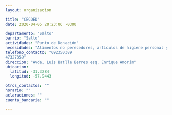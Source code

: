 ```yaml
---
layout: organizacion

title: "CECOED"
date: 2020-04-05 20:23:06 -0300

departamento: "Salto"
barrio: "Salto"
actividades: "Punto de Donación"
necesidades: "Alimentos no perecedores, artículos de higiene personal y ambiental, pañales de adultos/as y niños/as"
telefono_contacto: "092350389
47327359"
direccion: "Avda. Luis Batlle Berres esq. Enrique Amorim"
ubicacion:
  latitud: -31.3784
  longitud: -57.9443

otros_contactos: ""
horario: ""
aclaraciones: ""
cuenta_bancaria: ""

---
```

